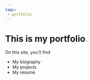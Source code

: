```yaml
---
tags: 
 - portfolio
---
```

# This is my portfolio

On this site, you'll find

- My biography
- My projects
- My résumé

